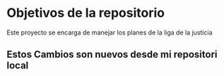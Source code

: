 # Objetivos de la repositorio

Este proyecto se encarga de manejar los planes de la liga de la justicia


## Estos Cambios son nuevos desde mi repositori local